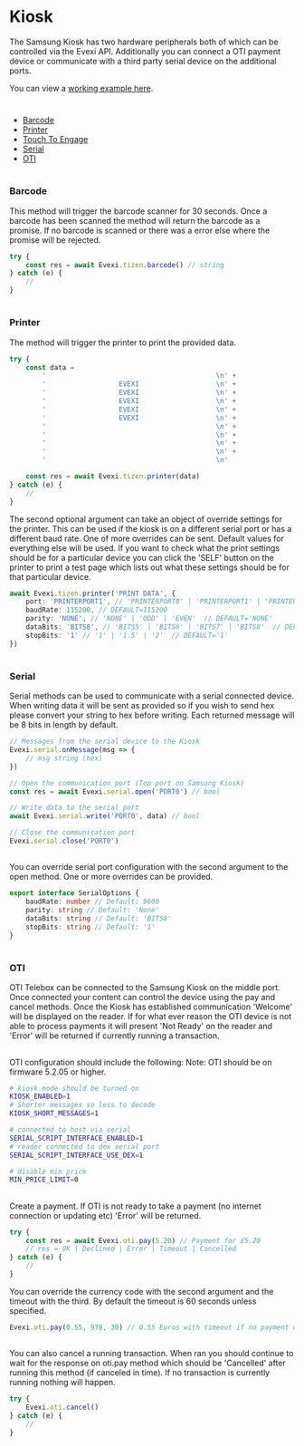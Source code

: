 # Kiosk
The Samsung Kiosk has two hardware peripherals both of which can be controlled via the Evexi API. Additionally you can connect a OTI payment device or communicate with a third party serial device on the additional ports.

You can view a [working example here](./src).

#

* [Barcode](#barcode)
* [Printer](#printer)
* [Touch To Engage](./../touchToEngage/index.md)
* [Serial](#serial)
* [OTI](#oti)

#

### Barcode
This method will trigger the barcode scanner for 30 seconds. Once a barcode has been scanned the method will return the barcode as a promise. If no barcode is scanned or there was a error else where the promise will be rejected.

````typescript
try {
    const res = await Evexi.tizen.barcode() // string
} catch (e) {
    //
}
````

#

### Printer
The method will trigger the printer to print the provided data.

````typescript
try {
    const data =
        '                                          \n' +
        '                  EVEXI                   \n' +
        '                  EVEXI                   \n' +
        '                  EVEXI                   \n' +
        '                  EVEXI                   \n' +
        '                  EVEXI                   \n' +
        '                                          \n' +
        '                                          \n' +
        '                                          \n' +
        '                                          \n' +
        '                                          \n'

    const res = await Evexi.tizen.printer(data)
} catch (e) {
    //
}
````

The second optional argument can take an object of override settings for the printer. This can be used if the kiosk is on a different serial port or has a different baud rate. One of more overrides can be sent. Default values for everything else will be used. If you want to check what the print settings should be for a particular device you can click the 'SELF' button on the printer to print a test page which lists out what these settings should be for that particular device.

````typescript
await Evexi.tizen.printer('PRINT DATA', {
    port: 'PRINTERPORT1', // 'PRINTERPORT0' | 'PRINTERPORT1' | 'PRINTERPORT2'  // DEFAULT='PRINTERPORT1'
    baudRate: 115200, // DEFAULT=115200
    parity: 'NONE', // 'NONE' | 'ODD' | 'EVEN'  // DEFAULT='NONE'
    dataBits: 'BITS8', // 'BITS5' | 'BITS6' | 'BITS7' | 'BITS8'  // DEFAULT='BITS8'
    stopBits: '1' // '1' | '1.5' | '2'  // DEFAULT='1'
})
````

#

### Serial
Serial methods can be used to communicate with a serial connected device. When writing data it will be sent as provided so if you wish to send hex please convert your string to hex before writing. Each returned message will be 8 bits in length by default.

````typescript
// Messages from the serial device to the Kiosk
Evexi.serial.onMessage(msg => {
    // msg string (hex)
})

// Open the communication port (Top port on Samsung Kiosk)
const res = await Evexi.serial.open('PORT0') // bool

// Write data to the serial port
await Evexi.serial.write('PORT0', data) // bool

// Close the communication port
Evexi.serial.close('PORT0')
````

##
You can override serial port configuration with the second argument to the open method. One or more overrides can be provided.

````typescript
export interface SerialOptions {
    baudRate: number // Default: 9600
    parity: string // Default: 'None'
    dataBits: string // Default: 'BITS8'
    stopBits: string // Default: '1'
}
````

#

### OTI
OTI Telebox can be connected to the Samsung Kiosk on the middle port. Once connected your content can control the device using the pay and cancel methods. Once the Kiosk has established communication 'Welcome' will be displayed on the reader. If for what ever reason the OTI device is not able to process payments it will present 'Not Ready' on the reader and 'Error' will be returned if currently running a transaction.

##

OTI configuration should include the following: Note: OTI should be on firmware 5.2.05 or higher.

````bash
# kiosk mode should be turned on
KIOSK_ENABLED=1
# Shorter messages so less to decode
KIOSK_SHORT_MESSAGES=1

# connected to host via serial
SERIAL_SCRIPT_INTERFACE_ENABLED=1
# reader connected to dex serial port
SERIAL_SCRIPT_INTERFACE_USE_DEX=1

# disable min price
MIN_PRICE_LIMIT=0
````

##
Create a payment. If OTI is not ready to take a payment (no internet connection or updating etc) 'Error' will be returned.
````typescript
try {
    const res = await Evexi.oti.pay(5.20) // Payment for £5.20
    // res = OK | Declined | Error | Timeout | Cancelled
} catch (e) {
    //
}
````
You can override the currency code with the second argument and the timeout with the third. By default the timeout is 60 seconds unless specified.

````typescript
Evexi.oti.pay(0.55, 978, 30) // 0.55 Euros with timeout if no payment within 30 seconds
````

##
You can also cancel a running transaction. When ran you should continue to wait for the response on oti.pay method which should be 'Cancelled' after running this method (if canceled in time). If no transaction is currently running nothing will happen.
````typescript
try {
    Evexi.oti.cancel()
} catch (e) {
    //
}
````